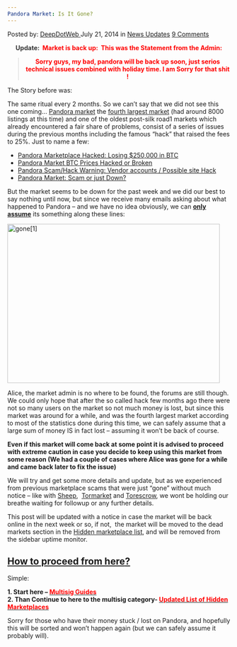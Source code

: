 ```yaml
---
Pandora Market: Is It Gone?
---
```

<article class="post-listing post-6492 post type-post status-publish format-standard has-post-thumbnail hentry category-news-updates tag-btc tag-everyones tag-market tag-pandora">
    <div class="post-inner">
    <p class="post-meta">
    <span>Posted by: <a href="https://www.deepdotweb.com/author/admin/" title="">DeepDotWeb </a></span>
    <span>July 21, 2014</span>
    <span>in <a href="https://www.deepdotweb.com/category/news-updates/" rel="category tag">News Updates</a></span>
    <span><a href="https://www.deepdotweb.com/2014/07/21/pandora-market-is-it-gone/#comments">9 Comments</a></span>
    </p>
    <div class="clear"></div>
    <div class="entry">
    <p style="text-align: center;"><span style="color: #333333;"><strong>Update</strong><strong>:  <span style="color: #ff0000;">Market is back up:  This was the Statement from the Admin:</span></strong></span></p>
    <blockquote>
    <div class="list_posts" style="text-align: center;"><span style="color: #ff0000;"><strong>Sorry guys, my bad, pandora will be back up soon, just serios technical issues combined with holiday time. I am Sorry for that shit !</strong></span></div>
    </blockquote>
    <p>The Story before was:</p>
    <p>The same ritual every 2 months. So we can&#8217;t say that we did not see this one coming&#8230; <a href="http://www.deepdotweb.com/marketplace-directory/listing/pandora-market">Pandora market</a> the <a href="http://www.deepdotweb.com/2014/05/12/darknetmarkets-listing-count-is-booming-53917/">fourth largest market</a> (had around 8000 listings at this time) and one of the oldest post-silk road1 markets which already encountered a fair share of problems, consist of a series of issues during the previous months including the famous &#8220;hack&#8221; that raised the fees to 25%. Just to name a few:</p>
    <ul>
    <li><a title="Permalink to Pandora Marketplace Hacked: Losing $250,000 in BTC" href="http://www.deepdotweb.com/2014/03/20/pandora-hacked-losing-50-btc/" rel="bookmark">Pandora Marketplace Hacked: Losing $250,000 in BTC</a></li>
    <li><a title="Permalink to Pandora Market BTC Prices Hacked or Broken" href="http://www.deepdotweb.com/2014/02/10/pandora-market-btc-prices-hacked-or-broken/" rel="bookmark">Pandora Market BTC Prices Hacked or Broken</a></li>
    <li><a title="Permalink to Pandora Scam/Hack Warning: Vendor accounts / Possible site Hack" href="http://www.deepdotweb.com/2014/01/27/pandora-market-warning-vendor-accounts-hacked-possible-site-hack/" rel="bookmark">Pandora Scam/Hack Warning: Vendor accounts / Possible site Hack</a></li>
    <li><a href="http://www.deepdotweb.com/2013/12/25/pandora-market-scam-or-just-down/">Pandora Market: Scam or just Down?</a></li>
    </ul>
    <p>But the market seems to be down for the past week and we did our best to say nothing until now, but since we receive many emails asking about what happened to Pandora &#8211; and we have no idea obviously, we can <span style="text-decoration: underline;"><strong>only assume</strong></span> its something along these lines:</p>
    <p><a href="http://www.deepdotweb.com/wp-content/uploads/2014/07/gone1.jpg"><img class="aligncenter size-full wp-image-6494" src="https://www.deepdotweb.com/wp-content/uploads/2014/07/gone1.jpg" alt="gone[1]" width="480" height="360" srcset="https://www.deepdotweb.com/wp-content/uploads/2014/07/gone1.jpg 480w, https://www.deepdotweb.com/wp-content/uploads/2014/07/gone1-300x225.jpg 300w" sizes="(max-width: 480px) 100vw, 480px" /></a></p>
    <p>Alice, the market admin is no where to be found, the forums are still though. We could only hope that after the so called hack few months ago there were not so many users on the market so not much money is lost, but since this market was around for a while, and was the fourth largest market according to most of the statistics done during this time, we can safely assume that a large sum of money IS in fact lost &#8211; assuming it won&#8217;t be back of course.</p>
    <p><strong>Even if this market will come back at some point it is advised to proceed with extreme caution in case you decide <strong>to keep using this market</strong> from some reason (We had a couple of cases where Alice was gone for a while and came back later to fix the issue)<br />
    </strong></p>
    <p>We will try and get some more details and update, but as we experienced from previous marketplace scams that were just &#8220;gone&#8221; without much notice &#8211; like with <a href="http://www.deepdotweb.com/2013/12/01/sheep-is-now-officially-down/">Sheep</a>,  <a href="http://www.deepdotweb.com/2013/12/23/reports-tormarket-scam-in-progress/">Tormarket</a> and <a href="http://www.deepdotweb.com/2014/04/22/torescrow-marketplace-happend/">Torescrow</a>, we wont be holding our breathe waiting for followup or any further details.</p>
    <p>This post will be updated with a notice in case the market will be back online in the next week or so, if not,  the market will be moved to the dead markets section in the <a href="http://www.deepdotweb.com/2013/10/28/updated-llist-of-hidden-marketplaces-tor-i2p/">Hidden marketplace list</a>, and will be removed from the sidebar uptime monitor.</p>
    <h2><span style="text-decoration: underline;"><strong>How to proceed from here</strong>?</span></h2>
    <p>Simple:</p>
    <div class="box  warning"><div class="box-inner-block"><i class="tieicon-boxicon"></i>
    <p><strong>1. Start here &#8211; <span style="color: #ff0000;"><a href="http://www.deepdotweb.com/multisig-guides/"><span style="color: #ff0000;">Multisig Guides</span></a></span></strong><br />
    <strong>2. Than Continue to here to the multisig category- <span style="color: #ff0000;"><a href="http://www.deepdotweb.com/2013/10/28/updated-llist-of-hidden-marketplaces-tor-i2p/"><span style="color: #ff0000;">Updated List of Hidden Marketplaces</span></a></span></strong></p>
    </div></div>
    <p>Sorry for those who have their money stuck / lost on Pandora, and hopefully this will be sorted and won&#8217;t happen again (but we can safely assume it probably will).</p>
    </div>
    <span style="display:none"><a href="https://www.deepdotweb.com/tag/btc/" rel="tag">btc</a> <a href="https://www.deepdotweb.com/tag/everyones/" rel="tag">everyones</a> <a href="https://www.deepdotweb.com/tag/market/" rel="tag">market</a> <a href="https://www.deepdotweb.com/tag/pandora/" rel="tag">pandora</a></span> <span style="display:none" class="updated">2014-07-21</span>
    <div style="display:none" class="vcard author" itemprop="author" itemscope itemtype="http://schema.org/Person"><strong class="fn" itemprop="name"><a href="https://www.deepdotweb.com/author/admin/" title="Posts by DeepDotWeb" rel="author">DeepDotWeb</a></strong></div>
    </div>
</article>

